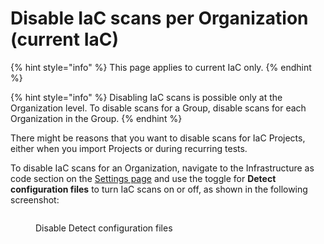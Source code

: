 # Disable IaC scans per Organization (current IaC)

{% hint style="info" %}
This page applies to current IaC only.
{% endhint %}

{% hint style="info" %}
Disabling IaC scans is possible only at the Organization level. To disable scans for a Group, disable scans for each Organization in the Group.
{% endhint %}

There might be reasons that you want to disable scans for IaC Projects, either when you import Projects or during recurring tests.

To disable IaC scans for an Organization, navigate to the Infrastructure as code section on the [Settings page](https://app.snyk.io/manage/cloud-config) and use the toggle for **Detect configuration files** to turn IaC scans on or off, as shown in the following screenshot:

<figure><img src="../../../.gitbook/assets/image (66) (3) (1).png" alt=""><figcaption><p>Disable Detect configuration files</p></figcaption></figure>
